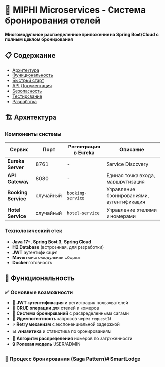 # 🏨 MIPHI Microservices - Система бронирования отелей

**Многомодульное распределенное приложение на Spring Boot/Cloud с полным циклом бронирования**

## 📋 Содержание
- [Архитектура](#архитектура)
- [Функциональность](#функциональность)
- [Быстрый старт](#быстрый-старт)
- [API Документация](#api-документация)
- [Безопасность](#безопасность)
- [Тестирование](#тестирование)
- [Разработка](#разработка)

## 🏗️ Архитектура

### Компоненты системы

| Сервис | Порт | Регистрация в Eureka | Описание |
|--------|------|---------------------|-----------|
| **Eureka Server** | 8761 | - | Service Discovery |
| **API Gateway** | 8080 | - | Единая точка входа, маршрутизация |
| **Booking Service** | случайный | `booking-service` | Управление бронированиями, аутентификация |
| **Hotel Service** | случайный | `hotel-service` | Управление отелями и номерами |

### Технологический стек
- **Java 17+**, **Spring Boot 3**, **Spring Cloud**
- **H2 Database** (встроенная, для разработки)
- **JWT** аутентификация
- **Maven** многомодульная сборка
- **Docker** готовность

## 🚀 Функциональность

### ✅ Основные возможности
- 🔐 **JWT аутентификация** и регистрация пользователей
- 🏨 **CRUD операции** для отелей и номеров
- 📅 **Система бронирований** с распределенными сагами
- 🔁 **Идемпотентность** запросов через `requestId`
- ⚡ **Retry механизм** с экспоненциальной задержкой
- 📊 **Аналитика** и статистика по бронированиям
- 🎯 **Алгоритм распределения** номеров по загруженности
- 🔒 **Ролевая модель** USER/ADMIN

### 🔄 Процесс бронирования (Saga Pattern)# SmartLodge
